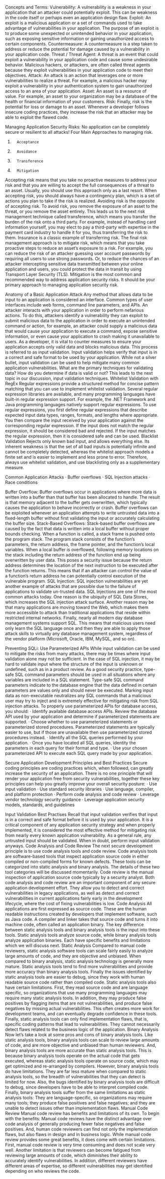 Concepts and Terms:
Vulnerability:
A vulnerability is a weakness in your application that an attacker could potentially exploit. This can be weakness in the code itself or perhaps even an application design flaw.
Exploit:
An exploit is a malicious application or a set of commands used to take advantage of vulnerabilities in your application. The purpose of an exploit is to produce some unexpected or unintended behavior in your application, such as exposing sensitive information or gaining unauthorized access to certain components.
Countermeasure:
A countermeasure is a step taken to address or reduce the potential for damage caused by a vulnerability in your application code.
Threat / Threat Agent:
A threat is an event that could exploit a vulnerability in your application code and cause some undesirable behavior. Malicious hackers, or attackers, are often called threat agents because they exploit vulnerabilities in your application code to meet their objectives.
Attack:
An attack is an action that leverages one or more vulnerabilities to realize a threat. For example, a malicious hacker may exploit a vulnerability in your authentication system to gain unauthorized access to an area of your application.
Asset:
An asset is a resource of value. For example, an asset to your organization may be a database of the health or financial information of your customers.
Risk:
Finally, risk is the potential for loss or damage to an asset. Whenever a developer follows insecure coding practices, they increase the risk that an attacker may be able to exploit the flawed code.
 
 

 
Managing Application Security Risks:
No application can be completely secure or resilient to all attacks!
Four Main Approaches to managing risk.
1.       Acceptance
2.       Avoidance
3.       Transference
4.       Mitigation

Accepting risk means that you take no proactive measures to address your risk and that you are willing to accept the full consequences of a threat to an asset. Usually, you should use this approach only as a last resort. When accepting risk, you should always have a contingency plan, which is a set of actions you plan to take if the risk is realized.
Avoiding risk is the opposite of accepting risk. To avoid risk, you remove the exposure of an asset to the threat, or you remove the asset entirely.
This leads us to the next risk management technique called transference, which means you transfer the burden of the risk onto a third party. For example, instead of handling card information yourself, you may elect to pay a third-party with expertise in the payment card industry to handle it for you, thus transferring the risk to them. Insurance is a classic example of transferring risk.
The final risk management approach is to mitigate risk, which means that you take proactive steps to reduce an asset’s exposure to a risk. For example, you can reduce the risk of an attacker guessing user account passwords by requiring all users to use strong passwords. Or, to reduce the chances of an attacker intercepting sensitive data transmitted between your online application and users, you could protect the data in transit by using Transport Layer Security (TLS). Mitigation is the most common and recommended way to address application security risks. It should be your primary approach to managing application security risk.
 

 
Anatomy of a Basic Application Attack
Any method that allows data to be input to an application is considered an interface. Common types of user interfaces include web forms, command line parameters, and APIs.
An attacker interacts with your application in order to perform nefarious actions. To do this, attackers identify a vulnerability they can exploit to submit malicious data to the application in order to execute an unintended command or action, for example, an attacker could supply a malicious data that would cause your application to execute a command, expose sensitive information, or even cause your application to crash making it unavailable to users.
As a developer, it is vital to counter measures to ensure your application accepts only valid data and blocks malicious data. This process is referred to as input validation. Input validation helps verify that input is in a correct and safe format to be used by your application. While not a silver bullet, input validation can be used to help mitigate many common application vulnerabilities.
What are the primary techniques for validating data? How do you determine if data is valid or not? This leads to the next topic in our discussion, input validation techniques.
Whitelist Validation with RegEx
Regular expressions provide a structured method for concise pattern matching that you can use to implement whitelist validation. Several regular expression libraries are available, and many programming languages have built-in regular expression support. For example, the .NET Framework and Java programming languages natively support regular expressions.
To use regular expressions, you first define regular expressions that describe expected input data types, ranges, formats, and lengths where appropriate. You then compare the input received by your application against the corresponding regular expression. If the input does not match the regular expression, it should be considered bad and rejected. If the input matches the regular expression, then it is considered safe and can be used.
Blacklist Validation
Rejects only known bad input, and allows everything else. Its inherent weakness is that the set of all bad inputs is potentially infinite and cannot be completely detected, whereas the whitelist approach models a finite set and is easier to implement and less prone to error. Therefore, always use whitelist validation, and use blacklisting only as a supplementary measure.
 

 
Common Application Attacks
·         Buffer overflows
·         SQL Injection attacks
·         Race conditions

Buffer Overflow:
Buffer overflows occur in applications where more data is written into a buffer than that buffer has been allocated to handle. The result is that memory adjacent to the buffer gets overwritten, which typically causes the application to behave incorrectly or crash.
Buffer overflows can be exploited whenever an application attempts to write untrusted data into a fixed-length buffer without first validating the input or accurately calculating the buffer size.
Stack-Based Overflows:
Stack-based buffer overflows are caused by the fact that data is written into a local buffer without proper bounds checking. When a function is called, a stack frame is pushed onto the program stack. The program stack consists of the function’s parameters, the return address, the frame pointer, and the function’s local variables. When a local buffer is overflowed, following memory locations on the stack including the return address of the function end up being overwritten by user data. This poses a security issue because the return address determines the location of the next instruction to be executed after the function returns. This means that if an attacker can control the value of a function’s return address he can potentially control execution of the vulnerable program.
SQL Injection:
SQL injection vulnerabilities are yet another example of attacks that are possible due to the failure of applications to validate un-trusted data. SQL Injections are one of the most common attacks today. One reason is the ubiquity of SQL Data Stores, which increases the SQL injection attack surface. Another reason may be that many applications are moving toward the Web, which makes them more accessible to attack than traditional applications that reside within restricted internal networks. Finally, nearly all modern day database management systems support SQL. This means that malicious users need only learn the SQL language once and then they are able to apply those attack skills to virtually any database management system, regardless of the vendor platform (Microsoft, Oracle, IBM, MySQL, and so on).
 
 
Preventing SQLi: Use Parameterized APIs
While input validation can be used to mitigate the risks from many attacks, there may be times where input validation alone may not be sufficient. In the case of SQL injection, it may be hard to validate input where the structure of the input is unknown or undefined, such as in a product review.
As a good security practice, type-safe SQL command parameters should be used in all situations where any variables are included in a SQL statement. Type-safe SQL command parameters indicate to the database engine that the data defined in certain parameters are values only and should never be executed. Marking input data as non-executable neutralizes any SQL commands that a malicious user may try to inject and is extremely effective for mitigating risk from SQL injection attacks.
To properly use parameterized APIs for database access, you should:
·         Identify available database access APIs. Review the database API used by your application and determine if parameterized statements are supported.
·         Choose whether to use parameterized statements or parameterized stored procedures. Parameterized statements are typically easier to use, but if those are unavailable then use parameterized stored procedures instead.
·         Identify all the SQL queries performed by your application.
·         Once you have located all SQL queries, identity the parameters in each query for their format and type.
·         Use your chosen parameterized API to execute each SQL query made by your application.

Secure Application Development Principles and Best Practices
Secure coding principles are coding practices which, when followed, can greatly increase the security of an application. There is no one principle that will render your application free from security vulnerabilities, together these key principles can help you greatly improve your overall security posture:
·         Use input validation
·         Use standard security libraries
·         Use language, compiler, and platform protection
·         Perform code analysis and code review
·         Leverage vendor technology security guidance
·         Leverage application security models, standards, and guidelines


Input Validation Best Practises
Recall that input validation verifies that input is in a correct and safe format before it is used by your application. It is a critical component of any application security strategy and when properly implemented, it is considered the most effective method for mitigating risk from nearly every known application vulnerability. As a general rule, any untrusted input should be validated. When in doubt, perform input validation anyways.
Code Analysis and Code Review
The next secure development principle is to use code analysis tools and code review.
Code analysis tools are software-based tools that inspect application source code in either compiled or non-compiled forms for known defects. These tools can be categorized into static analysis and binary analysis. The details of these two tool categories will be discussed momentarily.
Code review is the manual inspection of application source code typically by a security analyst.
Both code analysis and code review are an important component of any secure application development effort. They allow you to detect and correct vulnerabilities in legacy applications, as well as detect and correct vulnerabilities in current applications fairly early in the development lifecycle, where the cost of fixing vulnerabilities is low.
Code Analysis
All applications are first expressed as source code. These are the human readable instructions created by developers that implement software, such as Java code.
A compiler and linker takes that source code and turns it into machine code, often called an application binary.
The key difference between static analysis tools and binary analysis tools is the input into these tools. Static analysis tools analyze source code, while binary analysis tools analyze application binaries. Each have specific benefits and limitations which we will discuss next.
Static Analysis
Compared to manual code reviewers, static analysis software tools can scale fairly easily to analyze large amounts of code, and they are objective and unbiased. When compared to binary analysis, static analysis technology is generally more mature. Static analysis tools tend to find more vulnerabilities and provide more accuracy than binary analysis tools. Finally the issues identified by static analysis tools are easier to debug, since they work with human readable source code rather than compiled code.
Static analysis tools also have certain limitations. First, they read source code and are language specific, so organizations that use many programming languages may require many static analysis tools. In addition, they may produce false positives by flagging items that are not vulnerabilities, and produce false negatives by missing actual vulnerabilities. This often creates more work for development teams, and can eventually degrade confidence in these tools. Finally, static analysis tools can only find implementation flaws, that is, specific coding patterns that lead to vulnerabilities. They cannot necessarily detect flaws related to the business logic of the application.
Binary Analysis
Now let’s take a look at some pros and cons of binary analysis tools.
Like static analysis tools, binary analysis tools can scale to review large amounts of code, and are more objective and unbiased than human reviewers. And, binary analysis tools are more accurate than static analysis tools. This is because binary analysis tools operate on the actual code that gets executed, whereas static analysis tools operate on source code, which may get optimized and re-arranged by compilers.
However, binary analysis tools do have limitations. They are far less mature when compared to static analysis tools, so the breadth of vulnerabilities that they can detect is limited for now. Also, the bugs identified by binary analysis tools are difficult to debug, since developers have to be able to interpret compiled code. Finally, binary analysis tools suffer from the same limitations as static analysis tools: They are language-specific, so organizations may require many tools; they produce false positives and false negatives; and they are unable to detect issues other than implementation flaws.
Manual Code Review
Manual code review has benefits and limitations of its own.
To begin with the benefits: Manual code reviews have the distinct advantage over code analysis of generally producing fewer false negatives and false positives. And, human code reviewers can find not only the implementation flaws, but also flaws in design and in business logic.
While manual code review provides some great benefits, it does come with certain limitations. First, manual code review is very time consuming and does not scale very well. Another limitation is that reviewers can become fatigued from reviewing large amounts of code, which diminishes their ability to accurately identify vulnerabilities. In addition, different reviewers have different areas of expertise, so different vulnerabilities may get identified depending on who reviews the code.
